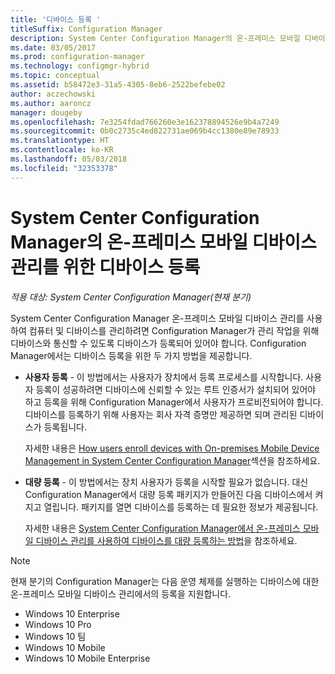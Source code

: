 ```yaml
---
title: '디바이스 등록 '
titleSuffix: Configuration Manager
description: System Center Configuration Manager의 온-프레미스 모바일 디바이스 관리를 위해 디바이스를 등록하는 방법을 알아봅니다.
ms.date: 03/05/2017
ms.prod: configuration-manager
ms.technology: configmgr-hybrid
ms.topic: conceptual
ms.assetid: b58472e3-31a5-4305-8eb6-2522befebe02
author: aczechowski
ms.author: aaroncz
manager: dougeby
ms.openlocfilehash: 7e3254fdad766260e3e162378894526e9b4a7249
ms.sourcegitcommit: 0b0c2735c4ed822731ae069b4cc1380e89e78933
ms.translationtype: HT
ms.contentlocale: ko-KR
ms.lasthandoff: 05/03/2018
ms.locfileid: "32353378"
---
```

# <a name="enroll-devices-for-on-premises-mobile-device-management-in-system-center-configuration-manager"></a>System Center Configuration Manager의 온-프레미스 모바일 디바이스 관리를 위한 디바이스 등록

*적용 대상: System Center Configuration Manager(현재 분기)*

System Center Configuration Manager 온-프레미스 모바일 디바이스 관리를 사용하여 컴퓨터 및 디바이스를 관리하려면 Configuration Manager가 관리 작업을 위해 디바이스와 통신할 수 있도록 디바이스가 등록되어 있어야 합니다. Configuration Manager에서는 디바이스 등록을 위한 두 가지 방법을 제공합니다.  

-   **사용자 등록** - 이 방법에서는 사용자가 장치에서 등록 프로세스를 시작합니다. 사용자 등록이 성공하려면 디바이스에 신뢰할 수 있는 루트 인증서가 설치되어 있어야 하고 등록을 위해 Configuration Manager에서 사용자가 프로비전되어야 합니다.  디바이스를 등록하기 위해 사용자는 회사 자격 증명만 제공하면 되며 관리된 디바이스가 등록됩니다.  

     자세한 내용은 [How users enroll devices with On-premises Mobile Device Management in System Center Configuration Manager](../../mdm/deploy-use/user-enroll-devices-on-premises-mdm.md)섹션을 참조하세요.  

-   **대량 등록** - 이 방법에서는 장치 사용자가 등록을 시작할 필요가 없습니다. 대신 Configuration Manager에서 대량 등록 패키지가 만들어진 다음 디바이스에서 켜지고 열립니다. 패키지를 열면 디바이스를 등록하는 데 필요한 정보가 제공됩니다.  

     자세한 내용은 [System Center Configuration Manager에서 온-프레미스 모바일 디바이스 관리를 사용하여 디바이스를 대량 등록하는 방법](../../mdm/deploy-use/bulk-enroll-devices-on-premises-mdm.md)을 참조하세요.  

 > [!NOTE]  
>  현재 분기의 Configuration Manager는 다음 운영 체제를 실행하는 디바이스에 대한 온-프레미스 모바일 디바이스 관리에서의 등록을 지원합니다.  
>   
>  -   Windows 10 Enterprise  
> -   Windows 10 Pro  
> -   Windows 10 팀 
> -   Windows 10 Mobile  
> -   Windows 10 Mobile Enterprise   
